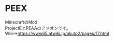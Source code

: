 # PEEX

MinecraftのMod<br>
ProjectEとPEAAのアドオンです。<br>
Wiki->https://www65.atwiki.jp/akuto2/pages/17.html<br>
